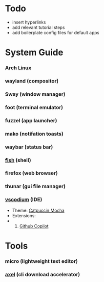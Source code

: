 # Todo
- insert hyperlinks
- add relevant tutorial steps
- add boilerplate config files for default apps
# System Guide
### Arch Linux 
### wayland (compositor)
### Sway (window manager)
### foot (terminal emulator)
### fuzzel (app launcher)
### mako (notifation toasts)
### waybar (status bar)
### [fish](https://fishshell.com/docs/current/index.html) (shell)
### firefox (web browser)
### thunar (gui file manager)
### [vscodium](https://github.com/VSCodium/vscodium?tab=readme-ov-file#install-on-arch-linux) (IDE)
- Theme: [Catpuccin Mocha](https://github.com/catppuccin/vscode)
- Extensions:
- 1. [Github Copilot](https://github.com/VSCodium/vscodium/discussions/1487)
 
# Tools
### micro (lightweight text editor)
### [axel](https://github.com/axel-download-accelerator/axel) (cli download accelerator)
